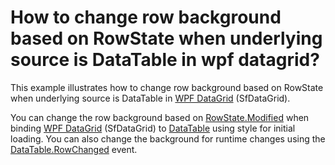 # How to change row background based on RowState when underlying source is DataTable in wpf datagrid?

This example illustrates how to change row background based on RowState when underlying source is DataTable in [WPF DataGrid](https://www.syncfusion.com/wpf-ui-controls/datagrid) (SfDataGrid).

You can change the row background based on [RowState.Modified](https://docs.microsoft.com/es-es/dotnet/api/system.data.datarowstate?view=netframework-4.7.2#fields) when binding [WPF DataGrid](https://www.syncfusion.com/wpf-ui-controls/datagrid) (SfDataGrid) to [DataTable](https://docs.microsoft.com/en-us/dotnet/api/system.data.datatable?view=netframework-4.7.2) using style for initial loading. You can also change the background for runtime changes using the [DataTable.RowChanged](https://docs.microsoft.com/ru-ru/dotnet/api/system.data.datatable.rowchanged?view=netframework-4.7.2) event.
